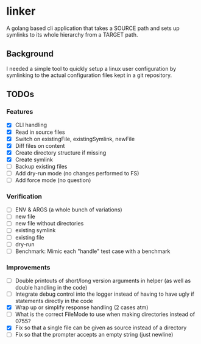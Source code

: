# linker
A golang based cli application that takes a SOURCE path and sets up symlinks to its whole hierarchy from a TARGET path.

## Background
I needed a simple tool to quickly setup a linux user configuration by symlinking to the actual configuration files kept in a git repository.

## TODOs
### Features
- [x] CLI handling
- [x] Read in source files
- [x] Switch on existingFile, existingSymlink, newFile
- [x] Diff files on content
- [x] Create directory structure if missing
- [x] Create symlink
- [ ] Backup existing files
- [ ] Add dry-run mode (no changes performed to FS)
- [ ] Add force mode (no question)

### Verification
- [ ] ENV & ARGS (a whole bunch of variations)
- [ ] new file
- [ ] new file without directories
- [ ] existing symlink
- [ ] existing file
- [ ] dry-run
- [ ] Benchmark: Mimic each "handle" test case with a benchmark

### Improvements
- [ ] Double printouts of short/long version arguments in helper (as well as double handling in the code)
- [ ] Integrate debug control into the logger instead of having to have ugly if statements directly in the code
- [x] Wrap up or simplify response handling (2 cases atm)
- [ ] What is the correct FileMode to use when making directories instead of 0755?
- [x] Fix so that a single file can be given as source instead of a directory
- [ ] Fix so that the prompter accepts an empty string (just newline)

